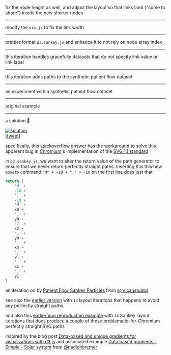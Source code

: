 fix the node height as well, and adjust the layout so that links land ("come to shore") inside the new shorter nodes

---

modify the `vis.js` to fix the link width

---

prettier format `d3.sankey.js` and enhance it to not rely on node array index

---

this iteration handles gracefully datasets that do not specify link value or link label

---

this iteration adds paths to the synthetic patient flow dataset

---

an experiment with a synthetic patient flow dataset

---

original example

---

a solution 🎉

[![solution](http://i.imgur.com/s6msjAQ.png)](https://twitter.com/NadiehBremer/status/801359689279795200)  
[[tweet](https://twitter.com/NadiehBremer/status/801359689279795200)]

specifically, this [stackoverflow answer](http://stackoverflow.com/a/19709615/1732222) has the workaround to solve this apparent bug in [Chromium](https://www.chromium.org/)'s implementation of the [SVG 1.1 standard](https://www.w3.org/TR/SVG/)

in `d3.sankey.js`, we want to alter the return value of the path generator to ensure that we never return perfectly straight paths. inserting this this new `moveto` command `"M" + -10 + "," + -10` on the first line does just that:

```javascript
return (
    'M' +
    -10 +
    ',' +
    -10 +
    'M' +
    x0 +
    ',' +
    y0 +
    'C' +
    x2 +
    ',' +
    y0 +
    ' ' +
    x3 +
    ',' +
    y1 +
    ' ' +
    x1 +
    ',' +
    y1
)
```

an iteration on by [Patient Flow Sankey Particles](http://bl.ocks.org/micahstubbs/ed0ae1c70256849dab3e35a0241389c9) from [@micahstubbs](https://twitter.com/micahstubbs)

see also the [earlier version](https://bl.ocks.org/micahstubbs/3c0cb0c0de021e0d9653032784c035e9) with `13` layout iterations that happens to avoid any perfectly straight paths.

and also this [earlier bug reproduction example](https://bl.ocks.org/micahstubbs/bf90fda6717e243832edad6ed9f82814) with `14` Sankey layout iterations that does produce a couple of those problematic-for-Chromium perfectly straight SVG paths

inspired by the blog post [Data-based and unique gradients for visualizations with d3.js](http://www.visualcinnamon.com/2016/05/data-based-svg-gradient-d3.html) and associated example [Data based gradients - Simple - Solar system](http://bl.ocks.org/nbremer/f4138083889ba159ae8385b4a54da8fb) from [@nadiehbremer](https://twitter.com/nadiehbremer)
